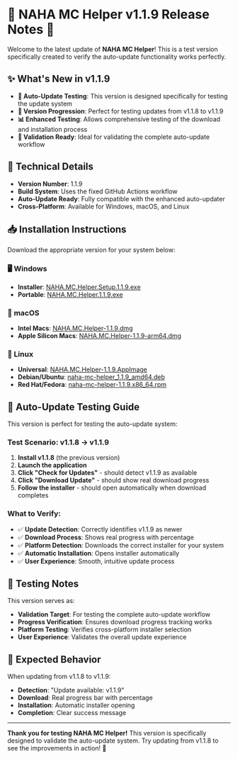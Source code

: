 # 🎉 NAHA MC Helper v1.1.9 Release Notes 🚀

Welcome to the latest update of **NAHA MC Helper**! This is a test version specifically created to verify the auto-update functionality works perfectly.

## ✨ What's New in v1.1.9

- **🧪 Auto-Update Testing**: This version is designed specifically for testing the update system
- **🔄 Version Progression**: Perfect for testing updates from v1.1.8 to v1.1.9
- **📊 Enhanced Testing**: Allows comprehensive testing of the download and installation process
- **🎯 Validation Ready**: Ideal for validating the complete auto-update workflow

## 🔧 Technical Details

- **Version Number**: 1.1.9
- **Build System**: Uses the fixed GitHub Actions workflow
- **Auto-Update Ready**: Fully compatible with the enhanced auto-updater
- **Cross-Platform**: Available for Windows, macOS, and Linux

## 📥 Installation Instructions

Download the appropriate version for your system below:

### 🖥️ Windows
- **Installer**: [NAHA.MC.Helper.Setup.1.1.9.exe](https://github.com/perlytiara/NAHA-MC-Helper/releases/download/v1.1.9/NAHA.MC.Helper.Setup.1.1.9.exe)
- **Portable**: [NAHA.MC.Helper.1.1.9.exe](https://github.com/perlytiara/NAHA-MC-Helper/releases/download/v1.1.9/NAHA.MC.Helper.1.1.9.exe)

### 🍎 macOS
- **Intel Macs**: [NAHA.MC.Helper-1.1.9.dmg](https://github.com/perlytiara/NAHA-MC-Helper/releases/download/v1.1.9/NAHA.MC.Helper-1.1.9.dmg)
- **Apple Silicon Macs**: [NAHA.MC.Helper-1.1.9-arm64.dmg](https://github.com/perlytiara/NAHA-MC-Helper/releases/download/v1.1.9/NAHA.MC.Helper-1.1.9-arm64.dmg)

### 🐧 Linux
- **Universal**: [NAHA.MC.Helper-1.1.9.AppImage](https://github.com/perlytiara/NAHA-MC-Helper/releases/download/v1.1.9/NAHA.MC.Helper-1.1.9.AppImage)
- **Debian/Ubuntu**: [naha-mc-helper_1.1.9_amd64.deb](https://github.com/perlytiara/NAHA-MC-Helper/releases/download/v1.1.9/naha-mc-helper_1.1.9_amd64.deb)
- **Red Hat/Fedora**: [naha-mc-helper-1.1.9.x86_64.rpm](https://github.com/perlytiara/NAHA-MC-Helper/releases/download/v1.1.9/naha-mc-helper-1.1.9.x86_64.rpm)

## 🔄 Auto-Update Testing Guide

This version is perfect for testing the auto-update system:

### **Test Scenario: v1.1.8 → v1.1.9**
1. **Install v1.1.8** (the previous version)
2. **Launch the application**
3. **Click "Check for Updates"** - should detect v1.1.9 as available
4. **Click "Download Update"** - should show real download progress
5. **Follow the installer** - should open automatically when download completes

### **What to Verify:**
- ✅ **Update Detection**: Correctly identifies v1.1.9 as newer
- ✅ **Download Process**: Shows real progress with percentage
- ✅ **Platform Detection**: Downloads the correct installer for your system
- ✅ **Automatic Installation**: Opens installer automatically
- ✅ **User Experience**: Smooth, intuitive update process

## 🧪 Testing Notes

This version serves as:
- **Validation Target**: For testing the complete auto-update workflow
- **Progress Verification**: Ensures download progress tracking works
- **Platform Testing**: Verifies cross-platform installer selection
- **User Experience**: Validates the overall update experience

## 🎯 Expected Behavior

When updating from v1.1.8 to v1.1.9:
- **Detection**: "Update available: v1.1.9"
- **Download**: Real progress bar with percentage
- **Installation**: Automatic installer opening
- **Completion**: Clear success message

---

**Thank you for testing NAHA MC Helper!** This version is specifically designed to validate the auto-update system. Try updating from v1.1.8 to see the improvements in action! 🚀
